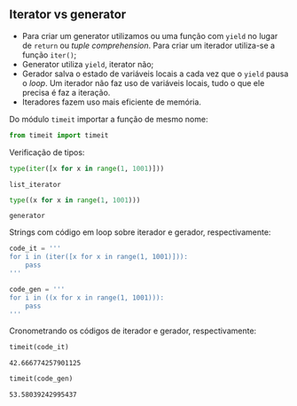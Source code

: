 ## Iterator vs generator

- Para criar um generator utilizamos ou uma função com `yield` no lugar de
  `return` ou *tuple comprehension*.
  Para criar um iterador utiliza-se a função `iter()`;
- Generator utiliza `yield`, iterator não;
- Gerador salva o estado de variáveis locais a cada vez que o `yield` pausa o
  *loop*.
  Um iterador não faz uso de variáveis locais, tudo o que ele precisa é faz a
  iteração.
- Iteradores fazem uso mais eficiente de memória.

Do módulo `timeit` importar a função de mesmo nome:

``` python
from timeit import timeit
```

Verificação de tipos:

``` python
type(iter([x for x in range(1, 1001)]))
```

``` console
list_iterator
```

``` python
type((x for x in range(1, 1001)))
```

``` console
generator
```

Strings com código em loop sobre iterador e gerador, respectivamente:

``` python
code_it = '''                                
for i in (iter([x for x in range(1, 1001)])):
    pass
'''
```

``` python
code_gen = '''                                
for i in ((x for x in range(1, 1001))):
    pass
'''
```

Cronometrando os códigos de iterador e gerador, respectivamente:

``` python
timeit(code_it)
```

``` console
42.666774257901125
```

``` python
timeit(code_gen)
```

``` console
53.58039242995437
```

